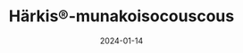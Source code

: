 ---
title: "Härkis®-munakoisocouscous"
image: "https://chocochili.net/app/uploads/2018/04/harkis-munakoisocouscous-300x200.jpg"
date: 2024-01-14
receipt_url: "https://chocochili.net/2018/05/harkis-munakoisocouscous/"
---